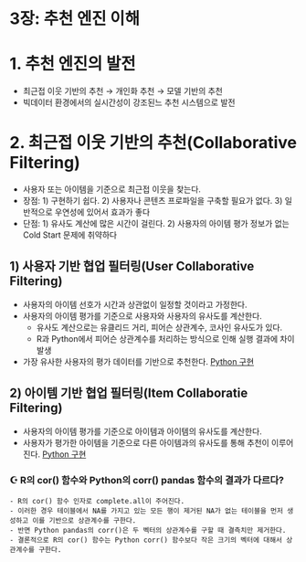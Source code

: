 3장: 추천 엔진 이해
=================================

# 1. 추천 엔진의 발전
- 최근접 이웃 기반의 추천 → 개인화 추천 → 모델 기반의 추천
- 빅데이터 환경에서의 실시간성이 강조된느 추천 시스템으로 발전

# 2. 최근접 이웃 기반의 추천(Collaborative Filtering)
- 사용자 또는 아이템을 기준으로 최근접 이웃을 찾는다.
- 장점: 1) 구현하기 쉽다. 2) 사용자나 콘텐츠 프로파일을 구축할 필요가 없다. 3) 일반적으로 우연성에 있어서 효과가 좋다
- 단점: 1) 유사도 계산에 많은 시간이 걸린다. 2) 사용자의 아이템 평가 정보가 없는 Cold Start 문제에 취약하다

## 1) 사용자 기반 협업 필터링(User Collaborative Filtering)
- 사용자의 아이템 선호가 시간과 상관없이 일정할 것이라고 가정한다.
- 사용자의 아이템 평가를 기준으로 사용자와 사용자의 유사도를 계산한다.
  - 유사도 계산으로는 유클리드 거리, 피어슨 상관계수, 코사인 유사도가 있다.
  - R과 Python에서 피어슨 상관계수를 처리하는 방식으로 인해 실행 결과에 차이 발생
- 가장 유사한 사용자의 평가 데이터를 기반으로 추천한다. [Python 구현](./python/user_cf.py)

## 2) 아이템 기반 협업 필터링(Item Collaboratie Filtering)
- 사용자의 아이템 평가를 기준으로 아이템과 아이템의 유사도를 계산한다.
- 사용자가 평가한 아이템을 기준으로 다른 아이템과의 유사도를 통해 추천이 이루어진다. [Python 구현](./python/item_cf.py)


### ☪︎ R의 cor() 함수와 Python의 corr() pandas 함수의 결과가 다르다?
```
- R의 cor() 함수 인자로 complete.all이 주어진다.
- 이러한 경우 테이블에서 NA를 가지고 있는 모든 행이 제거된 NA가 없는 테이블을 먼저 생성하고 이를 기반으로 상관계수를 구한다.
- 반면 Python pandas의 corr()은 두 벡터의 상관계수를 구할 때 결측치만 제거한다.
- 결론적으로 R의 cor() 함수는 Python corr() 함수보다 작은 크기의 벡터에 대해서 상관계수를 구한다.
```